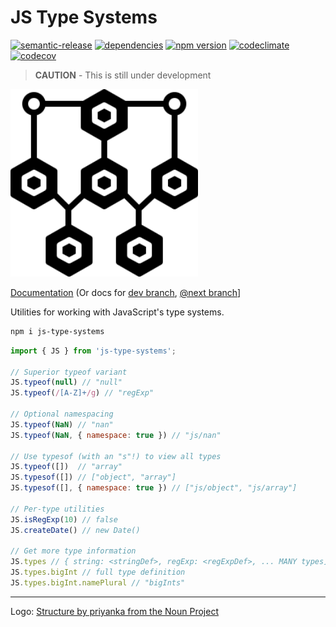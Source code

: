 # JS Type Systems

[![semantic-release](https://img.shields.io/badge/%20%20%F0%9F%93%A6%F0%9F%9A%80-semantic--release-e10079.svg)](https://github.com/semantic-release/semantic-release)
[![dependencies](https://david-dm.org/pskfyi/js-type-systems.svg)](https://github.com/pskfyi/js-type-systems/blob/develop/package.json)
[![npm version](https://badge.fury.io/js/js-type-systems.svg)](https://www.npmjs.com/package/js-type-systems)
[![codeclimate](https://api.codeclimate.com/v1/badges/6b03e1a0fd4af72b5c69/maintainability)](https://codeclimate.com/github/pskfyi/js-type-systems/maintainability)
[![codecov](https://codecov.io/gh/pskfyi/js-type-systems/branch/develop/graph/badge.svg)](https://codecov.io/gh/pskfyi/js-type-systems)

> **CAUTION** - This is still under development 

<img src="logo.svg" width="300">

[Documentation](https://js-type-systems.netlify.com/) 
(Or docs for [dev branch](https://develop--js-type-systems.netlify.com/), [@next branch](https://next--js-type-systems.netlify.com/)]

Utilities for working with JavaScript's type systems.

```sh
npm i js-type-systems
```

```js
import { JS } from 'js-type-systems';

// Superior typeof variant
JS.typeof(null) // "null"
JS.typeof(/[A-Z]+/g) // "regExp"

// Optional namespacing
JS.typeof(NaN) // "nan"
JS.typeof(NaN, { namespace: true }) // "js/nan"

// Use typesof (with an "s"!) to view all types
JS.typeof([])  // "array"
JS.typesof([]) // ["object", "array"]
JS.typesof([], { namespace: true }) // ["js/object", "js/array"]

// Per-type utilities
JS.isRegExp(10) // false
JS.createDate() // new Date()

// Get more type information
JS.types // { string: <stringDef>, regExp: <regExpDef>, ... MANY types]
JS.types.bigInt // full type definition
JS.types.bigInt.namePlural // "bigInts"
```

---

Logo: [Structure by priyanka from the Noun Project](https://thenounproject.com/term/structure/2170306/)
